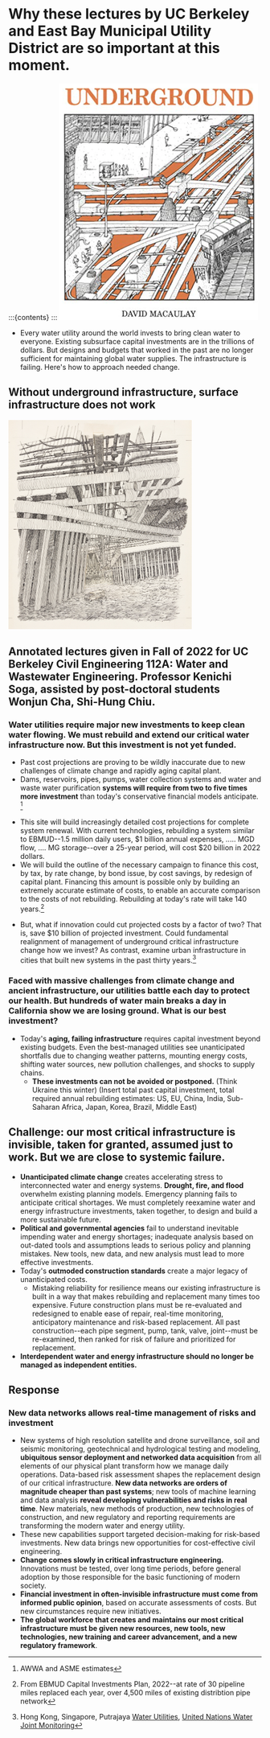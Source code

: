 # Why these lectures by UC Berkeley and East Bay Municipal Utility District are so important at this moment. 
:::{contents}
:::
![Underground](Images/DM.cover.png)
- Every water utility around the world invests to bring clean water to everyone.  Existing subsurface capital investments are in the trillions of dollars. But designs and budgets that worked in the past are no longer sufficient for maintaining global water supplies. The infrastructure is failing. Here's how to approach needed change.
## Without underground infrastructure, surface infrastructure does not work
![Looking Up](Images/DM.look.up.png)
## Annotated lectures given in Fall of 2022 for UC Berkeley Civil Engineering 112A: Water and Wastewater Engineering. Professor Kenichi Soga, assisted by post-doctoral students Wonjun Cha, Shi-Hung Chiu.
### Water utilities require major new investments to keep clean water flowing. We must rebuild and extend our critical water infrastructure now.  But this investment is not yet funded. 
- Past cost projections are proving to be wildly inaccurate due to new challenges of climate change and rapidly aging capital plant.
- Dams, reservoirs, pipes, pumps, water collection systems and water and waste water purification **systems will require from two to five times more investment** than today's conservative financial models anticipate. [^1]
[^1]: AWWA and ASME estimates
- This site will build increasingly detailed cost projections for complete system renewal. With current technologies, rebuilding a system similar to EBMUD--1.5 million daily users, \$1 billion annual expenses, ..... MGD flow, .... MG storage--over a 25-year period, will cost $20 billion in 2022 dollars. 
- We will build the outline of the necessary campaign to finance this cost, by tax, by rate change, by bond issue, by cost savings, by redesign of capital plant.  Financing this amount is possible only by building an extremely accurate estimate of costs, to enable an accurate comparison to the costs of not rebuilding. Rebuilding at today's rate will take 140 years.[^2]
[^2]: From EBMUD Capital Investments Plan, 2022--at rate of 30 pipeline miles replaced each year, over 4,500 miles of existing distribtion pipe network
- But, what if innovation could cut projected costs by a factor of two? That is, save $10 billion of projected investment. Could fundamental realignment of management of underground critical infrastructure change how we invest? As contrast, examine urban infrastructure in cities that built new systems in the past thirty years.[^3]
[^3]: Hong Kong, Singapore, Putrajaya [Water Utilities](https://en.wikipedia.org/wiki/Water_supply_and_sanitation_in_Malaysia), [United Nations Water Joint Monitoring](https://washdata.org/)
### Faced with massive challenges from climate change and ancient infrastructure, our utilities battle each day to protect our health. But hundreds of water main breaks a day in California show we are losing ground. What is our best investment?
- Today's **aging, failing infrastructure** requires capital investment beyond existing budgets. Even the best-managed utilities see unanticipated shortfalls due to changing weather patterns, mounting energy costs, shifting water sources, new pollution challenges, and shocks to supply chains.
  - **These investments can not be avoided or postponed.** (Think Ukraine this winter) (Insert total past capital investment, total required annual rebuilding estimates: US, EU, China, India, Sub-Saharan Africa, Japan, Korea, Brazil, Middle East)

## **Challenge**: our most critical infrastructure is invisible, taken for granted, assumed just to work. But we are close to systemic failure.


- **Unanticipated climate change** creates accelerating stress to interconnected water and energy systems. **Drought, fire, and flood** overwhelm existing planning models. Emergency planning fails to anticipate critical shortages.  We must completely reexamine water and energy infrastructure investments, taken together, to design and build a more sustainable future.
-  **Political and governmental agencies** fail to understand inevitable impending water and energy shortages; inadequate analysis based on out-dated tools and assumptions leads to serious policy and planning mistakes.  New tools, new data, and new analysis must lead to more effective investments.
- Today's **outmoded construction standards** create a major legacy of unanticipated costs.
  - Mistaking reliability for resilience means our existing infrastructure is built in a way that makes rebuilding and replacement many times too expensive. Future construction plans must be re-evaluated and redesigned to enable ease of repair, real-time monitoring, anticipatory maintenance and risk-based replacement. All past construction--each pipe segment, pump, tank, valve, joint--must be re-examined, then ranked for risk of failure and prioritized for replacement.
- **Interdependent water and energy infrastructure should no longer be managed as independent entities.**

## **Response**

### New data networks allows real-time management of risks and investment
- New systems of high resolution satellite and drone surveillance, soil and seismic monitoring, geotechnical and hydrological testing and modeling, **ubiquitous sensor deployment and networked data acquisition** from all elements of our physical plant transform how we manage daily operations.  Data-based risk assessment shapes the replacement design of our critical infrastructure. **New data networks are orders of magnitude cheaper than past systems**; new tools of machine learning and data analysis **reveal developing vulnerabilities and risks in real time**. New materials, new methods of production, new technologies of construction, and new regulatory and reporting requirements are transforming the modern water and energy utility.
- These new capabilities support targeted decision-making for risk-based investments. New data brings new opportunities for cost-effective civil engineering.  
- **Change comes slowly in critical infrastructure engineering.** Innovations must be tested, over long time periods, before general adoption by those responsible for the basic functioning of modern society.
- **Financial investment in often-invisible infrastructure must come from informed public opinion**, based on accurate assessments of costs.  But new circumstances require new initiatives.
- **The global workforce that creates and maintains our most critical infrastructure must be given new resources, new tools,  new technologies, new training and career advancement, and a new regulatory framework**.
